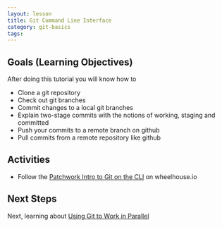 ```yaml
---
layout: lesson
title: Git Command Line Interface
category: git-basics
tags:
---
```


## Goals (Learning Objectives)

After doing this tutorial you will know how to

* Clone a git repository
* Check out git branches
* Commit changes to a local git branches
* Explain two-stage commits with the notions of working, staging and committed
* Push your commits to a remote branch on github
* Pull commits from a remote repository like github

## Activities

* Follow the [Patchwork Intro to Git on the CLI](https://learn.wheelhouse.io/events/git-cli) on wheelhouse.io

## Next Steps

Next, learning about [Using Git to Work in Parallel](../git-working-in-parallel)
